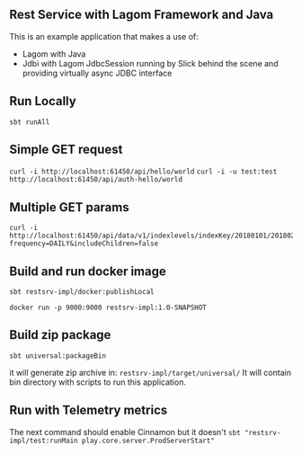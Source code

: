 Rest Service with Lagom Framework and Java
------------------------------------------

This is an example application that makes a use of:

- Lagom with Java
- Jdbi with Lagom JdbcSession running by Slick behind the scene and providing virtually async JDBC interface

Run Locally
-----------

`sbt runAll`

Simple GET request
------------------

`curl -i http://localhost:61450/api/hello/world`
`curl -i -u test:test http://localhost:61450/api/auth-hello/world`

Multiple GET params
-------------------

```
curl -i http://localhost:61450/api/data/v1/indexlevels/indexKey/20180101/20180228?frequency=DAILY&includeChildren=false
```


Build and run docker image
--------------------------

`sbt restsrv-impl/docker:publishLocal`

`docker run -p 9000:9000 restsrv-impl:1.0-SNAPSHOT`

Build zip package
-----------------

`sbt universal:packageBin`

it will generate zip archive in: `restsrv-impl/target/universal/`
It will contain bin directory with scripts to run this application.

Run with Telemetry metrics
--------------------------

The next command should enable Cinnamon but it doesn't 
`sbt "restsrv-impl/test:runMain play.core.server.ProdServerStart"`

